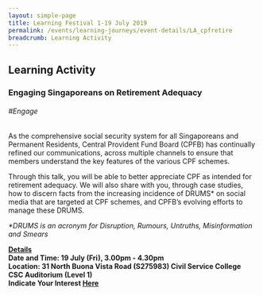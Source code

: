 ```yaml
---
layout: simple-page
title: Learning Festival 1-19 July 2019
permalink: /events/learning-journeys/event-details/LA_cpfretire
breadcrumb: Learning Activity
---
```


## Learning Activity
### Engaging Singaporeans on Retirement Adequacy

###### _#Engage_

As the comprehensive social security system for all Singaporeans and Permanent Residents, Central Provident Fund Board (CPFB) has continually refined our communications, across multiple channels to ensure that members understand the key features of the various CPF schemes.

Through this talk, you will be able to better appreciate CPF as intended for retirement adequacy. We will also share with you, through case studies, how to discern facts from the increasing incidence of DRUMS* on social media that are targeted at CPF schemes, and CPFB’s evolving efforts to manage these DRUMS.

<i>*DRUMS is an acronym for Disruption, Rumours, Untruths, Misinformation and Smears</i>

<b><u>Details</u><br>
**Date and Time: 19 July (Fri), 3.00pm - 4.30pm** <br>
**Location: 31 North Buona Vista Road (S275983) Civil Service College <br>CSC Auditorium (Level 1)** <br>
**Indicate Your Interest [Here](https://www.eventbrite.sg/e/engaging-singaporeans-on-retirement-adequacy-tickets-62296825482)** 
